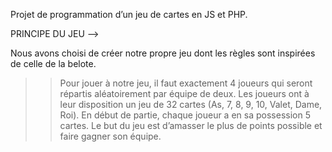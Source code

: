 Projet de programmation d’un jeu de cartes en JS et PHP.

PRINCIPE DU JEU -->

Nous avons choisi de créer notre propre jeu dont les règles sont inspirées de celle de la belote.
>> Pour jouer à notre jeu, il faut exactement 4 joueurs qui seront répartis aléatoirement par équipe de deux.
> Les joueurs ont à leur disposition un jeu de 32 cartes (As, 7, 8, 9, 10, Valet, Dame, Roi).
> En début de partie, chaque joueur a en sa possession 5 cartes. Le but du jeu est d’amasser le plus de points possible et faire gagner son équipe.
